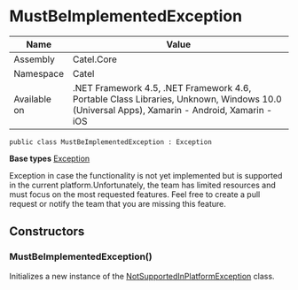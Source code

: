 

# MustBeImplementedException

Name|Value
---|---
Assembly|Catel.Core
Namespace|Catel
Available on|.NET Framework 4.5, .NET Framework 4.6, Portable Class Libraries, Unknown, Windows 10.0 (Universal Apps), Xamarin - Android, Xamarin - iOS

```
public class MustBeImplementedException : Exception
```

**Base types**
[Exception]()


Exception in case the functionality is not yet implemented but is supported in the current platform.Unfortunately, the team has limited resources and must focus on the most requested features. Feel free to create a pull request or notify the team that you are missing this feature.



## Constructors

### MustBeImplementedException()

Initializes a new instance of the [NotSupportedInPlatformException](#) class.




